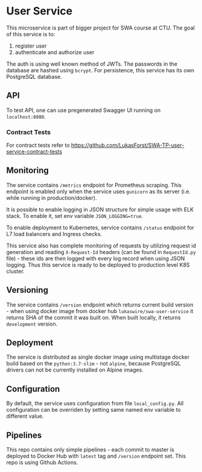 # User Service

This microservice is part of bigger project for SWA course at CTU. 
The goal of this service is to:
1. register user
1. authenticate and authorize user

The auth is using well known method of JWTs.
The passwords in the database are hashed using `bcrypt`.
For persistence, this service has its own PostgreSQL database.

## API
To test API, one can use pregenerated Swagger UI running on `localhost:8080`.

### Contract Tests
For contract tests refer to https://github.com/LukasForst/SWA-TP-user-service-contract-tests 

## Monitoring
The service contains `/metrics` endpoint for Prometheus scraping.
This endpoint is enabled only when the service uses `gunicorn` as its server (i.e. while running in production/docker).

It is possible to enable logging in JSON structure for simple usage with ELK stack.
To enable it, set env variable `JSON_LOGGING=true`.

To enable deployment to Kubernetes, service contains `/status` endpoint for L7 load balancers and Ingress checks.

This service also has complete monitoring of requests by utilizing request id generation and reading `X-Request-Id` 
headers (can be found in `RequestId.py` file) - these ids are then logged with every log record 
when using JSON logging.
Thus this service is ready to be deployed to production level K8S cluster.

## Versioning
The service contains `/version` endpoint which returns current build version - when using docker image from
docker hub `lukaswire/swa-user-service` it returns SHA of the commit it was built on.
When built locally, it returns `development` version.

## Deployment
The service is distributed as single docker image using multistage docker build based on the
`python:3.7-slim` - not `alpine`, because PostgreSQL drivers can not be currently installed on Alpine images.

## Configuration
By default, the service uses configuration from file `local_config.py`.
All configuration can be overriden by setting same named env variable to different value.

## Pipelines
This repo contains only simple pipelines - each commit to master is deployed to Docker Hub with `latest` tag
and `/version` endpoint set. 
This repo is using Github Actions.